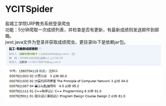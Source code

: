 # YCITSpider
盐城工学院URP教务系统登录爬虫  
功能：5分钟爬取一次成绩列表，并检查是否有更新，有最新成绩则发送邮件到邮箱。  
jwxt.java文件为登录并获取成绩爬虫，更目录lib下是依赖jar包。  
![image](https://raw.githubusercontent.com/sinyu1012/YCITSpider/master/images/new.png)
